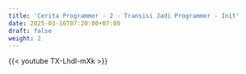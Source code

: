```yaml
---
title: 'Cerita Programmer - 2 - Transisi Jadi Programmer - Init'
date: 2025-03-16T07:20:00+07:00
draft: false
weight: 2
---
```


{{< youtube TX-Lhdl-mXk >}}
